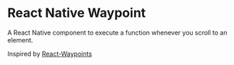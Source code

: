 # React Native Waypoint

A React Native component to execute a function whenever you scroll to an element.


Inspired by [React-Waypoints](https://github.com/brigade/react-waypoint)
